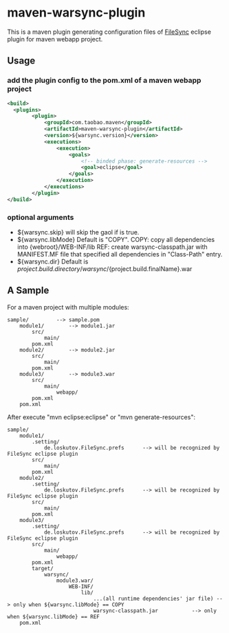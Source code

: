 maven-warsync-plugin
====================

This is a maven plugin generating configuration files of [FileSync](http://andrei.gmxhome.de/filesync/) eclipse plugin for maven webapp project.


Usage
--------------------

### add the plugin config to the pom.xml of a maven webapp project

```XML
<build>
  <plugins>			
		<plugin>
			<groupId>com.taobao.maven</groupId>
			<artifactId>maven-warsync-plugin</artifactId>
			<version>${warsync.version}</version>
			<executions>
				<execution>
					<goals>
						<!-- binded phase: generate-resources -->
						<goal>eclipse</goal>
					</goals>
				</execution>
			</executions>
		</plugin>
</build>
```

### optional arguments

* ${warsync.skip}
will skip the gaol if is true.
* ${warsync.libMode}
 Default is "COPY".
 COPY: copy all dependencies into {webroot}/WEB-INF/lib
 REF: create warsync-classpath.jar with MANIFEST.MF file that specified all dependencies in "Class-Path" entry.
* ${warsync.dir}
Default is ${project.build.directory}/warsync/${project.build.finalName}.war


A Sample
--------------------

For a maven project with multiple modules:
```
sample/			--> sample.pom
    module1/		--> module1.jar
        src/
            main/
        pom.xml
    module2/		--> module2.jar
        src/
            main/
        pom.xml
    module3/		--> module3.war
        src/
            main/
                webapp/
        pom.xml
    pom.xml
```
After execute "mvn eclipse:eclipse" or "mvn generate-resources": 
```
sample/
    module1/
        .setting/
            de.loskutov.FileSync.prefs		--> will be recognized by FileSync eclipse plugin
        src/
            main/
        pom.xml
    module2/
        .setting/
            de.loskutov.FileSync.prefs		--> will be recognized by FileSync eclipse plugin
        src/
            main/
        pom.xml
    module3/
        .setting/
            de.loskutov.FileSync.prefs		--> will be recognized by FileSync eclipse plugin
        src/
            main/
                webapp/
        pom.xml
        target/
            warsync/
                module3.war/
                    WEB-INF/
                        lib/
                            ...(all runtime dependencies' jar file)	--> only when ${warsync.libMode} == COPY
                            warsync-classpath.jar			--> only when ${warsync.libMode} == REF
    pom.xml
```
